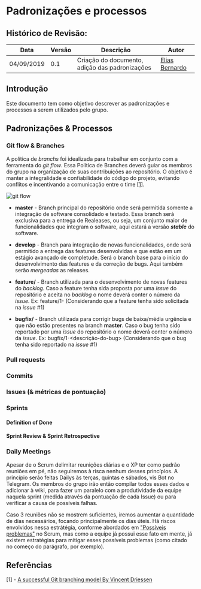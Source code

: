 # Padronizações e processos

## Histórico de Revisão:
|Data|Versão|Descrição|Autor|
|-|-|-|-|
|04/09/2019|0.1|Criação do documento, adição das padronizações | [Elias Bernardo](https://github.com/ebmm01)|

## Introdução

Este documento tem como objetivo descrever as padronizações e processos a serem utilizados pelo grupo.

## Padronizações & Processos

### Git flow & Branches

A política de _branchs_ foi idealizada para trabalhar em conjunto com a ferramenta do _git flow_. Essa Política de Branches deverá guiar os membros do grupo na organização de suas contribuições ao repositório. O objetivo é manter a integralidade e confiabilidade do código do projeto, evitando conflitos e incentivando a comunicação entre o time [[1]](#referencias).

![git flow](https://jeffkreeftmeijer.com/git-flow/git-flow.png)

* __master__ - Branch principal do repositório onde será permitida somente a integração de software consolidado e testado. Essa branch será exclusiva para a entrega de Realeases, ou seja, um conjunto maior de funcionalidades que integram o software, aqui estará a versão _**stable**_ do software.

* __develop__ - Branch para integração de novas funcionalidades, onde será permitido a entrega das features desenvolvidas e que estão em um estágio avançado de completude. Será o branch base para o início do desenvolvimento das features e da correção de bugs. Aqui também serão _mergeadas_ as releases.

* __feature/<nome-da-feature>__ - Branch utilizada para o desenvolvimento de novas features do _backlog_. Caso a feature tenha sida proposta por uma _issue_ do repositório e aceita no _backlog_ o nome deverá conter o número da _issue_. 
Ex: feature/1-<nome-da-nova-feature> (Considerando que a feature tenha sido solicitada na _issue_ #1)

* __bugfix/<nome-do-bug>__ - Branch utilizada para corrigir bugs de baixa/média urgência e que não estão presentes na branch __master__. Caso o bug tenha sido reportado por uma _issue_ do repositório o nome deverá conter o número da _issue_. 
 Ex: bugfix/1-<descrição-do-bug> (Considerando que o bug tenha sido reportado na _issue_ #1)

### Pull requests

### Commits

### Issues (& métricas de pontuação)

### Sprints

#### Definition of Done

#### Sprint Review & Sprint Retrospective

### Daily Meetings

Apesar de o Scrum delimitar reunições diárias e o XP ter como padrão reuniões em pé, não seguiremos à risca nenhum desses princípios. A princípio serão feitas Dailys às terças, quintas e sábados, vis Bot no Telegram. Os membros do grupo irão então compilar todos esses dados e adicionar à wiki, para fazer um paralelo com a produtividade da equipe naquela sprint (medida através da pontuação de cada Issue) ou para verificar a causa de possíveis falhas. 

Caso 3 reuniões não se mostrem suficientes, iremos aumentar a quantidade de dias necessários, focando principalmente os dias úteis. Há riscos envolvidos nessa estrátégia, conforme abordados em ["Possíveis problemas"](../metodologia/#scrum) no Scrum, mas como a equipe já possui esse fato em mente, já existem estratégias para mitigar esses possíveis problemas (como citado no começo do parágrafo, por exemplo).


## Referências 

[1] - [A successful Git branching model By Vincent Driessen](https://nvie.com/posts/a-successful-git-branching-model/)